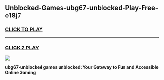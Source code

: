 
## Unblocked-Games-ubg67-unblocked-Play-Free-e18j7
<h3>
<a href="https://premium76.site?title=ubg67-unblocked&ref=19M">CLICK TO PLAY</a></h3>
<hr>

<h3>
<a href="https://premium76.site?title=ubg67-unblocked&ref=19M">CLICK 2 PLAY</a>
  
</h3>

<a href="https://premium76.site?title=ubg67-unblocked&ref=19M"><img src="https://clearcache.store/games.png"></a>


**ubg67-unblocked games unblocked: Your Gateway to Fun and Accessible Online Gaming**
